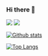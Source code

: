 ### Hi there 👋
<!--
**fauzipadlaw/fauzipadlaw** is a ✨ _special_ ✨ repository because its `README.md` (this file) appears on your GitHub profile.

Here are some ideas to get you started:

- 🔭 I’m currently working on ...
- 🌱 I’m currently learning ...
- 👯 I’m looking to collaborate on ...
- 🤔 I’m looking for help with ...
- 💬 Ask me about ...
- 📫 How to reach me: ...
- 😄 Pronouns: ...
- ⚡ Fun fact: ...
-->
![](https://komarev.com/ghpvc/?username=fauzipadlaw)
![](https://hit.yhype.me/github/profile?user_id=15975922)

[![Github stats](https://github-readme-stats.vercel.app/api?username=fauzipadlaw&show_icons=true&theme=dark&include_all_commits=true&count_private=true)](https://github.com/anuraghazra/github-readme-stats)

[![Top Langs](https://github-readme-stats.vercel.app/api/top-langs/?username=fauzipadlaw&layout=compact&theme=dark)](https://github.com/anuraghazra/github-readme-stats)

